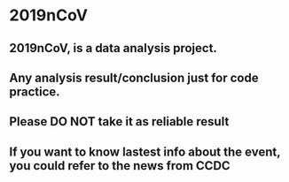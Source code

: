 # 2019nCoV

## 2019nCoV, is a data analysis project.

## Any analysis result/conclusion just for code practice.

## Please __DO NOT__ take it as reliable result

## If you want to know lastest info about the event, you could refer to the news from CCDC